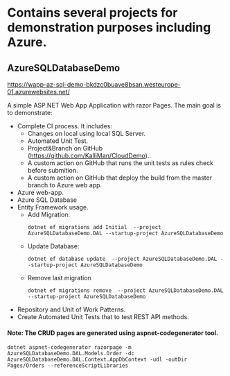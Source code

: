 # Contains several projects for demonstration purposes including Azure.

## AzureSQLDatabaseDemo
https://wapp-az-sql-demo-bkdzc0buave8bsan.westeurope-01.azurewebsites.net/

A simple ASP.NET Web App Application with razor Pages. The main goal is to demonstrate:
* Complete CI process. It includes:
  - Changes on local using local SQL Server.
  - Automated Unit Test.
  - Project&Branch on GitHub  (https://github.com/KalliMan/CloudDemo)..
  - A custom action on GitHub that runs the unit tests as rules check before submition.
  - A custom action on GitHub that deploy the build from the master branch to Azure web app.
* Azure web-app.
* Azure SQL Database
* Entity Framework usage.
  - Add Migration:
    ```
    dotnet ef migrations add Initial  --project AzureSQLDatabaseDemo.DAL --startup-project AzureSQLDatabaseDemo
    ```
  - Update Database:
    ```
    dotnet ef database update  --project AzureSQLDatabaseDemo.DAL --startup-project AzureSQLDatabaseDemo
    ```
  - Remove last migration
    ```
    dotnet ef migrations remove  --project AzureSQLDatabaseDemo.DAL --startup-project AzureSQLDatabaseDemo
    ```
* Repository and Unit of Work Patterns.
* Create Automated Unit Tests that to test REST API methods.

#### Note: The CRUD pages are generated using aspnet-codegenerator tool.

    dotnet aspnet-codegenerator razorpage -m AzureSQLDatabaseDemo.DAL.Models.Order -dc AzureSQLDatabaseDemo.DAL.Context.AppDbContext -udl -outDir Pages/Orders --referenceScriptLibraries
